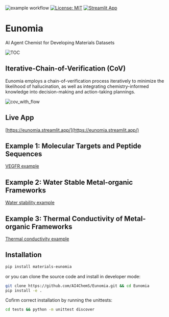 ![example workflow](https://github.com/github/docs/actions/workflows/test.yml/badge.svg)
[![License: MIT](https://img.shields.io/badge/License-MIT-yellow.svg)](https://opensource.org/licenses/MIT)
[![Streamlit App](https://static.streamlit.io/badges/streamlit_badge_black_white.svg)](https://eunomia.streamlit.app/)
# Eunomia
AI Agent Chemist for Developing Materials Datasets

![TOC](https://github.com/AI4ChemS/Eunomia/assets/51170839/9fa4d4a7-4997-4a8a-9483-8bea6911b131)

## Iterative-Chain-of-Verification (CoV)
Eunomia employs a chain-of-verification process iteratively to minimize the likelihood of hallucination, as well as integrating chemistry-informed knowledge into decision-making and action-taking plannings.

![cov_with_flow](https://github.com/AI4ChemS/Eunomia/assets/51170839/2db06b6f-327c-462d-a2c5-7d69737f9ce9)


Live App
--------
[https://eunomia.streamlit.app/](https://eunomia.streamlit.app/)

Example 1: Molecular Targets and Peptide Sequences
--------

[VEGFR example](https://github.com/AI4ChemS/Eunomia/assets/51170839/26350a96-e7ba-47ad-90e0-4b388d58223d)

Example 2: Water Stable Metal-organic Frameworks
--------

[Water stability example](https://github.com/AI4ChemS/Eunomia/assets/51170839/ccd89e31-e7b4-49e8-b90f-c420438e751d)

Example 3: Thermal Conductivity of Metal-organic Frameworks
--------

[Thermal conductivity example](https://github.com/AI4ChemS/Eunomia/assets/51170839/d12afb51-669c-4a3f-b9be-171bec830915)


Installation
--------

```bash
pip install materials-eunomia
```

or you can clone the source code and install in developer mode:

```bash
git clone https://github.com/AI4ChemS/Eunomia.git && cd Eunomia
pip install -e .
```

Cofirm correct installation by running the unittests:

```bash
cd tests && python -m unittest discover
```
